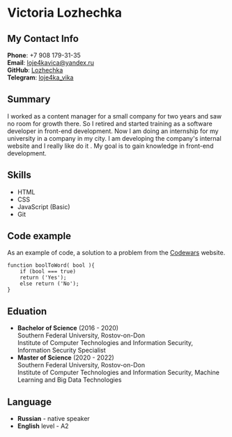 # __Victoria Lozhechka__  
## __My Contact Info__
__Phone__: +7 908 179-31-35 <br>
__Email__: loje4kavica@yandex.ru<br>
__GitHub__: [Lozhechka](https://github.com/Lozhechka)<br>
__Telegram__: [loje4ka_vika](https://t.me/loje4ka_vika)

## __Summary__

I worked as a content manager for a small company for two years and saw no room for growth there. So I retired and started training as a software developer in front-end development. Now I am doing an internship for my university in a company in my city. I am developing the company's internal website and I really like do it . My goal is to gain knowledge in front-end development.

## __Skills__

+ HTML
+ CSS
+ JavaScript (Basic)
+ Git

## __Code example__
As an example of code, a solution to a problem from the [Codewars](https://www.codewars.com/dashboard) website.
```
function boolToWord( bool ){
    if (bool === true)
    return ('Yes');
    else return ('No');
}
```

## __Eduation__
+ __Bachelor of Science__ (2016 - 2020)<br>
    Southern Federal University, Rostov-on-Don<br>
    Institute of Computer Technologies and Information Security, Information Security Specialist
+ __Master of Science__ (2020 - 2022)<br>
    Southern Federal University, Rostov-on-Don<br>
    Institute of Computer Technologies and Information Security, Machine Learning and Big Data Technologies

## __Language__
+ __Russian__ - native speaker
+ __English__ level - A2